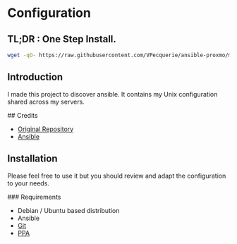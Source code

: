 # Configuration

## TL;DR : One Step Install.

```bash
wget -qO- https://raw.githubusercontent.com/VPecquerie/ansible-proxmo/master/install.sh | bash
```

## Introduction

I made this project to discover ansible. It contains my Unix configuration shared across my servers.

## Credits

* [Original Repository](https://github.com/pbassiner/dev-env)
* [Ansible](https://www.ansible.com/)

## Installation

Please feel free to use it but you should review and adapt the configuration to your needs.

### Requirements

* Debian / Ubuntu based distribution
* Ansible
* [Git](apt://git)
* [PPA](apt://software-properties-common)
